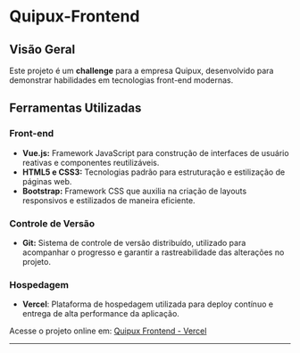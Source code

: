 # Quipux-Frontend

## Visão Geral

Este projeto é um **challenge** para a empresa Quipux, desenvolvido para demonstrar habilidades em tecnologias front-end modernas.

## Ferramentas Utilizadas

### Front-end

- **Vue.js:** Framework JavaScript para construção de interfaces de usuário reativas e componentes reutilizáveis.
- **HTML5 e CSS3:** Tecnologias padrão para estruturação e estilização de páginas web.
- **Bootstrap:** Framework CSS que auxilia na criação de layouts responsivos e estilizados de maneira eficiente.

### Controle de Versão

- **Git:** Sistema de controle de versão distribuído, utilizado para acompanhar o progresso e garantir a rastreabilidade das alterações no projeto.

### Hospedagem

- **Vercel**: Plataforma de hospedagem utilizada para deploy contínuo e entrega de alta performance da aplicação.

Acesse o projeto online em: [Quipux Frontend - Vercel](https://quipux-frontend.vercel.app/)

---
